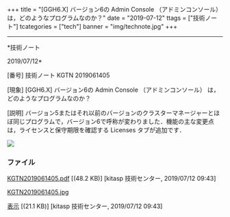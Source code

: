 ﻿+++
title = "[GGH6.X] バージョン6の Admin Console （アドミンコンソール） は，どのようなプログラムなのか？"
date = "2019-07-12"
ttags = ["技術ノート"]
tcategories = ["tech"]
banner = "img/technote.jpg"
+++

-----------------------------------------------------------------------------------------------------------------------------

*技術ノート

2019/07/12*


[番号]
技術ノート KGTN 2019061405

[現象]
[GGH6.X] バージョン6の Admin Console （アドミンコンソール）
は，どのようなプログラムなのか？

[説明]
バージョン5またはそれ以前のバージョンのクラスターマネージャーとほぼ同じプログラムで，バージョン6で呼称が変わりました．機能の主な変更点は，ライセンスと保守期限を確認する
Licenses タブが追加です．

![](http://techreport.kitasp.net/attachments/download/4294/KGTN2019061405.jpg)


### ファイル

 
 


[KGTN2019061405.pdf](http://techreport.kitasp.net/attachments/download/4293/KGTN2019061405.pdf)
 [(48.2 KB)] [kitasp 技術センター, 2019/07/12
09:43]

[KGTN2019061405.jpg](http://techreport.kitasp.net/attachments/download/4294/KGTN2019061405.jpg)

[表示](http://techreport.kitasp.net/attachments/4294/KGTN2019061405.jpg "表示")
 [(21.1 KB)] [kitasp 技術センター, 2019/07/12
09:43]


 


 

